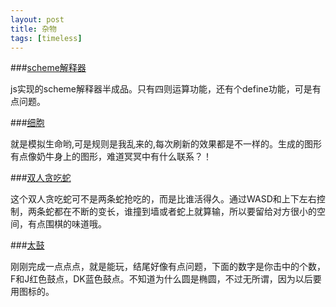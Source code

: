 ```yaml
---
layout: post
title: 杂物
tags: [timeless]
---
```

###[scheme解释器](lab/lov8)

js实现的scheme解释器半成品。只有四则运算功能，还有个define功能，可是有点问题。

###[细胞](lab/life)

就是模拟生命哟,可是规则是我乱来的,每次刷新的效果都是不一样的。生成的图形有点像奶牛身上的图形，难道冥冥中有什么联系？！

###[双人贪吃蛇](lab/snake)

这个双人贪吃蛇可不是两条蛇抢吃的，而是比谁活得久。通过WASD和上下左右控制，两条蛇都在不断的变长，谁撞到墙或者蛇上就算输，所以要留给对方很小的空间，有点围棋的味道哦。

###[太鼓](lab/taiko)

刚刚完成一点点点，就是能玩，结尾好像有点问题，下面的数字是你击中的个数，F和J红色鼓点，DK蓝色鼓点。不知道为什么圆是椭圆，不过无所谓，因为以后要用图标的。
